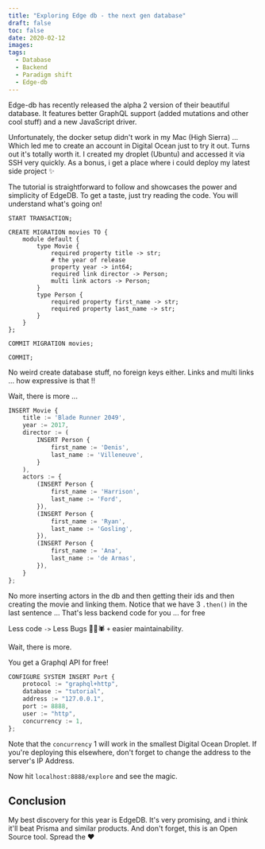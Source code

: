 ```yaml
---
title: "Exploring Edge db - the next gen database"
draft: false
toc: false
date: 2020-02-12
images:
tags: 
  - Database
  - Backend
  - Paradigm shift
  - Edge-db
---
```

Edge-db has recently released the alpha 2 version of their beautiful database.
It features better GraphQL support (added mutations and other cool stuff) and a new JavaScript driver.

Unfortunately, the docker setup didn't work in my Mac (High Sierra) ... Which led me to create an account in Digital Ocean just to try it out.
Turns out it's totally worth it. I created my droplet (Ubuntu) and accessed it via SSH very quickly.
As a bonus, i get a place where i could deploy my latest side project ✨

The tutorial is straightforward to follow and showcases the power and simplicity of EdgeDB.
To get a taste, just try reading the code. You will understand what's going on!

```ecmascript 6
START TRANSACTION;

CREATE MIGRATION movies TO {
    module default {
        type Movie {
            required property title -> str;
            # the year of release
            property year -> int64;
            required link director -> Person;
            multi link actors -> Person;
        }
        type Person {
            required property first_name -> str;
            required property last_name -> str;
        }
    }
};

COMMIT MIGRATION movies;

COMMIT;
```
No weird create database stuff, no foreign keys either. Links and multi links ... how expressive is that !!

Wait, there is more ...
```typescript jsx
INSERT Movie {
    title := 'Blade Runner 2049',
    year := 2017,
    director := (
        INSERT Person {
            first_name := 'Denis',
            last_name := 'Villeneuve',
        }
    ),
    actors := {
        (INSERT Person {
            first_name := 'Harrison',
            last_name := 'Ford',
        }),
        (INSERT Person {
            first_name := 'Ryan',
            last_name := 'Gosling',
        }),
        (INSERT Person {
            first_name := 'Ana',
            last_name := 'de Armas',
        }),
    }
};
```
No more inserting actors in the db and then getting their ids and then creating the movie and linking them.
Notice that we have 3 `.then()` in the last sentence ... That's less backend code for you ... for free

Less code `->` Less Bugs 🐛🐞🕷 `+` easier maintainability.
 
Wait, there is more.

You get a Graphql API for free!

```typescript jsx
CONFIGURE SYSTEM INSERT Port {
    protocol := "graphql+http",
    database := "tutorial",
    address := "127.0.0.1",
    port := 8888,
    user := "http",
    concurrency := 1,
};
```

Note that the `concurrency` 1 will work in the smallest Digital Ocean Droplet.
If you're deploying this elsewhere, don't forget to change the address to the server's IP Address.

Now hit `localhost:8888/explore` and see the magic.

## Conclusion

My best discovery for this year is EdgeDB. It's very promising, and i think it'll beat Prisma and similar products.
And don't forget, this is an Open Source tool. Spread the ❤️  
